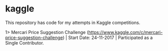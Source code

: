 # kaggle
This repository has code for my attempts in Kaggle competitions.

1> Mercari Price Suggestion Challenge (https://www.kaggle.com/c/mercari-price-suggestion-challenge) | Start Date: 24-11-2017 | Participated as a Single Contributor.
